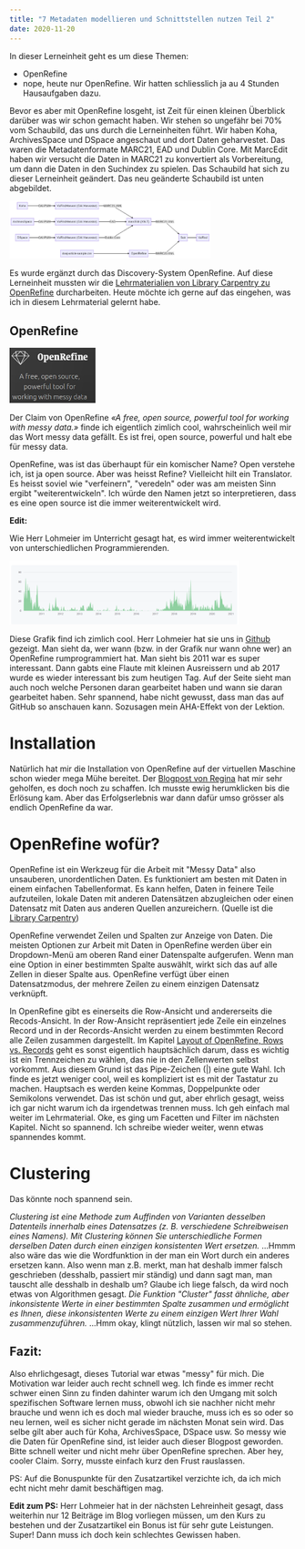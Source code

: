```yaml
---
title: "7 Metadaten modellieren und Schnittstellen nutzen Teil 2"
date: 2020-11-20
---
```

In dieser Lerneinheit geht es um diese Themen:
* OpenRefine 
* nope, heute nur OpenRefine. Wir hatten schliesslich ja au 4 Stunden Hausaufgaben dazu.


Bevor es aber mit OpenRefine losgeht, ist Zeit für einen kleinen Überblick darüber was wir schon gemacht haben. Wir stehen so ungefähr bei 70% vom Schaubild, das uns durch die Lerneinheiten führt. Wir haben Koha, ArchivesSpace und DSpace angeschaut und dort Daten geharvestet. Das waren die Metadatenformate MARC21, EAD und Dublin Core. Mit MarcEdit haben wir versucht die Daten in MARC21 zu konvertiert als Vorbereitung, um dann die Daten in den Suchindex zu spielen. 
Das Schaubild hat sich zu dieser Lerneinheit geändert. Das neu geänderte Schaubild ist unten abgebildet. 


<img alt="Schaubild" src="https://github.com/stemorit/BAIN-Lerntagebuch/blob/master/_posts/img012-Schaubild-OpenRefine.png?raw=true" width="70%"/>


Es wurde ergänzt durch das Discovery-System OpenRefine. Auf diese Lerneinheit mussten wir die [Lehrmaterialien von Library Carpentry zu OpenRefine](https://librarycarpentry.org/lc-open-refine/) durcharbeiten. Heute möchte ich gerne auf das eingehen, was ich in diesem Lehrmaterial gelernt habe. 

## OpenRefine
<img alt="OpenRefine Claim" src="https://github.com/stemorit/BAIN-Lerntagebuch/blob/master/_posts/img013-OpenRefineClaim.png?raw=true" width="30%"/>


Der Claim von OpenRefine *«A free, open source, powerful tool for working with messy data.»* finde ich eigentlich zimlich cool, wahrscheinlich weil mir das Wort messy data gefällt. Es ist frei, open source, powerful und halt ebe für messy data. 

OpenRefine, was ist das überhaupt für ein komischer Name? Open verstehe ich, ist ja open source. Aber was heisst Refine? Vielleicht hilt ein Translator. Es heisst soviel wie "verfeinern", "veredeln" oder was am meisten Sinn ergibt "weiterentwickeln". Ich würde den Namen jetzt so interpretieren, dass es eine open source ist die immer weiterentwickelt wird. 


**Edit:**

Wie Herr Lohmeier im Unterricht gesagt hat, es wird immer weiterentwickelt von unterschiedlichen Programmierenden.


<img alt="OpenRefine Entwicklung" src="https://github.com/stemorit/BAIN-Lerntagebuch/blob/master/_posts/img013-OpenRefine-Entwicklung.png?raw=true" width="80%"/>

Diese Grafik find ich zimlich cool. Herr Lohmeier hat sie uns in [Github](https://github.com/OpenRefine/OpenRefine/graphs/contributors) gezeigt. Man sieht da, wer wann (bzw. in der Grafik nur wann ohne wer) an OpenRefine rumprogrammiert hat. Man sieht bis 2011 war es super interessant. Dann gabts eine Flaute mit kleinen Ausreissern und ab 2017 wurde es wieder interessant bis zum heutigen Tag. Auf der Seite sieht man auch noch welche Personen daran gearbeitet haben und wann sie daran gearbeitet haben. Sehr spannend, habe nicht gewusst, dass man das auf GitHub so anschauen kann. Sozusagen mein AHA-Effekt von der Lektion.

# Installation

Natürlich hat mir die Installation von OpenRefine auf der virtuellen Maschine schon wieder mega Mühe bereitet. Der [Blogpost von Regina](https://gins-ctrl.github.io/Lerntagebuch_HS20/2020/11/20/7-Metadaten-modellieren-und-Schnittstellen-nutzen-Teil-2.html) hat mir sehr geholfen, es doch noch zu schaffen. Ich musste ewig herumklicken bis die Erlösung kam. Aber das Erfolgserlebnis war dann dafür umso grösser als endlich OpenRefine da war. 

# OpenRefine wofür?
OpenRefine ist ein Werkzeug für die Arbeit mit "Messy Data" also unsauberen, unordentlichen Daten. Es funktioniert am besten mit Daten in einem einfachen Tabellenformat. Es kann helfen, Daten in feinere Teile aufzuteilen, lokale Daten mit anderen Datensätzen abzugleichen oder einen Datensatz mit Daten aus anderen Quellen anzureichern. (Quelle ist die [Library Carpentry](https://librarycarpentry.org/lc-open-refine/))

OpenRefine verwendet Zeilen und Spalten zur Anzeige von Daten. Die meisten Optionen zur Arbeit mit Daten in OpenRefine werden über ein Dropdown-Menü am oberen Rand einer Datenspalte aufgerufen. Wenn man eine Option in einer bestimmten Spalte auswählt, wirkt sich das auf alle Zellen in dieser Spalte aus. OpenRefine verfügt über einen Datensatzmodus, der mehrere Zeilen zu einem einzigen Datensatz verknüpft.

In OpenRefine gibt es einerseits die Row-Ansicht und andererseits die Recods-Ansicht. In der Row-Ansicht repräsentiert jede Zeile ein einzelnes Record und in der Records-Ansicht werden zu einem bestimmten Record alle Zeilen zusammen dargestellt. Im Kapitel [Layout of OpenRefine, Rows vs. Records](https://librarycarpentry.org/lc-open-refine/03-working-with-data/index.html) geht es sonst eigentlich hauptsächlich darum, dass es wichtig ist ein Trennzeichen zu wählen, das nie in den Zellenwerten selbst vorkommt. Aus diesem Grund ist das Pipe-Zeichen (|) eine gute Wahl. Ich finde es jetzt weniger cool, weil es kompliziert ist es mit der Tastatur zu machen. Hauptsach es werden keine Kommas, Doppelpunkte oder Semikolons verwendet. Das ist schön und gut, aber ehrlich gesagt, weiss ich gar nicht warum ich da irgendetwas trennen muss. Ich geh einfach mal weiter im Lehrmaterial. 
Oke, es ging um Facetten und Filter im nächsten Kapitel. Nicht so spannend. Ich schreibe wieder weiter, wenn etwas spannendes kommt.

# Clustering
Das könnte noch spannend sein. 

*Clustering ist eine Methode zum Auffinden von Varianten desselben Datenteils innerhalb eines Datensatzes (z. B. verschiedene Schreibweisen eines Namens). Mit Clustering können Sie unterschiedliche Formen derselben Daten durch einen einzigen konsistenten Wert ersetzen.* ...Hmmm also wäre das wie die Wordfunktion in der man ein Wort durch ein anderes ersetzen kann. Also wenn man z.B. merkt, man hat deshalb immer falsch geschrieben (desshalb, passiert mir ständig) und dann sagt man, man tauscht alle desshalb in deshalb um? Glaube ich liege falsch, da wird noch etwas von Algorithmen gesagt. 
*Die Funktion "Cluster" fasst ähnliche, aber inkonsistente Werte in einer bestimmten Spalte zusammen und ermöglicht es Ihnen, diese inkonsistenten Werte zu einem einzigen Wert Ihrer Wahl zusammenzuführen.* ...Hmm okay, klingt nützlich, lassen wir mal so stehen.


## Fazit:

Also ehrlichgesagt, dieses Tutorial war etwas "messy" für mich. Die Motivation war leider auch recht schnell weg. Ich finde es immer recht schwer einen Sinn zu finden dahinter warum ich den Umgang mit solch spezifischen Software lernen muss, obwohl ich sie nachher nicht mehr brauche und wenn ich es doch mal wieder brauche, muss ich es so oder so neu lernen, weil es sicher nicht gerade im nächsten Monat sein wird. Das selbe gilt aber auch für Koha, ArchivesSpace, DSpace usw. So messy wie die Daten für OpenRefine sind, ist leider auch dieser Blogpost geworden. Bitte schnell weiter und nicht mehr über OpenRefine sprechen. Aber hey, cooler Claim. Sorry, musste einfach kurz den Frust rauslassen. 

PS: Auf die Bonuspunkte für den Zusatzartikel verzichte ich, da ich mich echt nicht mehr damit beschäftigen mag. 

**Edit zum PS:** 
Herr Lohmeier hat in der nächsten Lehreinheit gesagt, dass weiterhin nur 12 Beiträge im Blog vorliegen müssen, um den Kurs zu bestehen und der Zusatzartikel ein Bonus ist für sehr gute Leistungen. Super! Dann muss ich doch kein schlechtes Gewissen haben.





